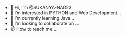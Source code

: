 - 👋 Hi, I’m @SUKANYA-NAG23
- 👀 I’m interested in PYTHON and Web Development...
- 🌱 I’m currently learning Java...
- 💞️ I’m looking to collaborate on ...
- 📫 How to reach me ...

<!---
SUKANYA-NAG23CSE/SUKANYA-NAG23CSE is a ✨ special ✨ repository because its `README.md` (this file) appears on your GitHub profile.
You can click the Preview link to take a look at your changes.
--->
